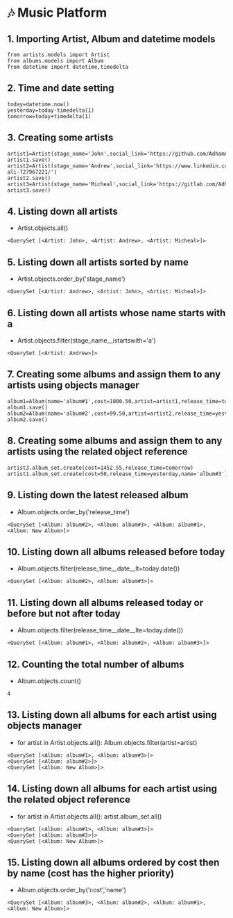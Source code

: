 # :notes: Music Platform   

## 1. Importing Artist, Album and datetime models

```
from artists.models import Artist
from albums.models import Album
from datetime import datetime,timedelta
```
## 2. Time and date setting

```
today=datetime.now()
yesterday=today-timedelta(1) 
tomorrow=today+timedelta(1) 
```
## 3. Creating some artists 
```
artist1=Artist(stage_name='John',social_link='https://github.com/AdhamAliAbdelAal')
artist1.save()
artist2=Artist(stage_name='Andrew',social_link='https://www.linkedin.com/in/adham-ali-727967221/')
artist2.save()
artist3=Artist(stage_name='Micheal',social_link='https://gitlab.com/AdhamAliAbdelAal')
artist3.save()
```

## 4. Listing down all artists 
- Artist.objects.all()

```
<QuerySet [<Artist: John>, <Artist: Andrew>, <Artist: Micheal>]>
```
## 5. Listing down all artists sorted by name
- Artist.objects.order_by('stage_name')

```
<QuerySet [<Artist: Andrew>, <Artist: John>, <Artist: Micheal>]>
```
## 6. Listing down all artists whose name starts with a
- Artist.objects.filter(stage_name__istartswith='a')

```
<QuerySet [<Artist: Andrew>]>
```
## 7. Creating some albums and assign them to any artists using objects manager 
```
album1=Album(name='album#1',cost=1000.50,artist=artist1,release_time=today)
album1.save()
album2=Album(name='album#2',cost=99.50,artist=artist2,release_time=yesterday)
album2.save()
```

## 8. Creating some albums and assign them to any artists using the related object reference

```
artist3.album_set.create(cost=1452.55,release_time=tomorrow)
artist1.album_set.create(cost=50,release_time=yesterday,name='album#3')
```

## 9. Listing down the latest released album
- Album.objects.order_by('release_time')

```
<QuerySet [<Album: album#2>, <Album: album#3>, <Album: album#1>, <Album: New Album>]>
```

## 10. Listing down all albums released before today
- Album.objects.filter(release_time__date__lt=today.date())

```
<QuerySet [<Album: album#2>, <Album: album#3>]>
```

## 11. Listing down all albums released today or before but not after today
- Album.objects.filter(release_time__date__lte=today.date())

```
<QuerySet [<Album: album#1>, <Album: album#2>, <Album: album#3>]>
```

## 12. Counting the total number of albums
- Album.objects.count()

```
4
```

## 13. Listing down all albums for each artist using objects manager
- for artist in Artist.objects.all():
    Album.objects.filter(artist=artist)

```
<QuerySet [<Album: album#1>, <Album: album#3>]>
<QuerySet [<Album: album#2>]>
<QuerySet [<Album: New Album>]>
```

## 14. Listing down all albums for each artist using the related object reference
- for artist in Artist.objects.all():
    artist.album_set.all()

```
<QuerySet [<Album: album#1>, <Album: album#3>]>
<QuerySet [<Album: album#2>]>
<QuerySet [<Album: New Album>]>
```

## 15. Listing down all albums ordered by cost then by name (cost has the higher priority)
- Album.objects.order_by('cost','name')

```
<QuerySet [<Album: album#3>, <Album: album#2>, <Album: album#1>, <Album: New Album>]>
```
